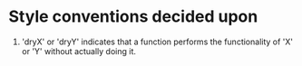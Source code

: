 # Style conventions decided upon

1. 'dryX' or 'dryY' indicates that a function performs the functionality of 'X' or 'Y' without actually doing it.
